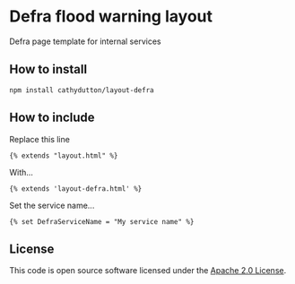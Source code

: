 # Defra flood warning layout

Defra page template for internal services

## How to install

`npm install cathydutton/layout-defra`

## How to include

Replace this line 

`{% extends "layout.html" %}`

With...

`{% extends 'layout-defra.html' %}`

Set the service name... 

`{% set DefraServiceName = "My service name" %}`


## License

This code is open source software licensed under the [Apache 2.0 License]("http://www.apache.org/licenses/LICENSE-2.0.html").